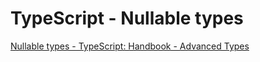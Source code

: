 # TypeScript - Nullable types

[Nullable types - TypeScript: Handbook - Advanced Types](https://www.typescriptlang.org/docs/handbook/advanced-types.html#nullable-types)
